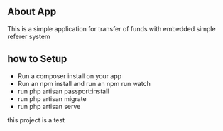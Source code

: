 

## About App

This is a simple application for transfer of funds with embedded simple referer system
## how to Setup

- Run a composer install on your app
- Run an npm install and run an npm run watch
- run php artisan passport:install
- run php artisan migrate
- run php artisan serve


this project is a test
